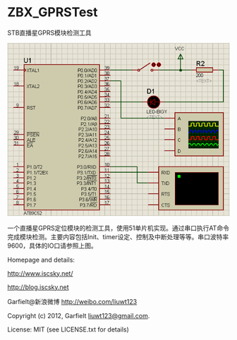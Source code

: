 ZBX_GPRSTest
============

STB直播星GPRS模块检测工具


![效果图](http://github.com/Garfielt/ZBX_GPRSTest/raw/master/layout.png)


一个直播星GPRS定位模块的检测工具，使用51单片机实现。通过串口执行AT命令完成模块检测。主要内容包括Init、timer设定、控制及中断处理等等。串口波特率9600，具体的IO口请参照上图。


Homepage and details:

http://www.iscsky.net/

http://blog.iscsky.net

Garfielt@新浪微博 http://weibo.com/liuwt123


Copyright (c) 2012, Garfielt <liuwt123@gmail.com>.

License: MIT (see LICENSE.txt for details)
